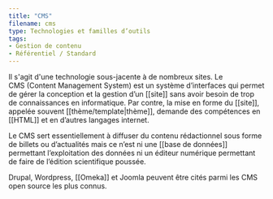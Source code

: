 ```yaml
---
title: "CMS"
filename: cms
type: Technologies et familles d’outils
tags:
- Gestion de contenu
- Référentiel / Standard
---
```


Il s'agit d'une technologie sous-jacente à de nombreux sites. Le CMS (Content Management System) est un système d’interfaces qui permet de gérer la conception et la gestion d’un [[site]] sans avoir besoin de trop de connaissances en informatique. Par contre, la mise en forme du [[site]], appelée souvent [[thème/template|thème]], demande des compétences en [[HTML]] et en d’autres langages internet.

Le CMS sert essentiellement à diffuser du contenu rédactionnel sous forme de billets ou d’actualités mais ce n’est ni une [[base de données]] permettant l’exploitation des données ni un éditeur numérique permettant de faire de l’édition scientifique poussée.

Drupal, Wordpress, [[Omeka]] et Joomla peuvent être cités parmi les CMS open source les plus connus.

